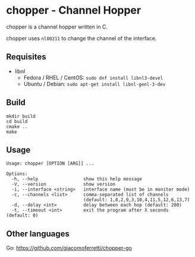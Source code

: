 # chopper - Channel Hopper
chopper is a channel hopper written in C.

chopper uses `nl80211` to change the channel of the interface.

## Requisites
* libnl
  * Fedora / RHEL / CentOS: `sudo dnf install libnl3-devel`
  * Ubuntu / Debian: `sudo apt-get install libnl-genl-3-dev`

## Build
```shell
mkdir build
cd build
cmake ..
make
```

## Usage
```text
Usage: chopper [OPTION [ARG]] ...

Options:
  -h, --help                 show this help message
  -V, --version              show version
  -i, --interface <string>   interface name (must be in monitor mode)
  -c, --channels <list>      comma-separated list of channels
                             (default: 1,8,2,9,3,10,4,11,5,12,6,13,7)
  -d, --delay <int>          delay between each hop (default: 200)
  -t, --timeout <int>        exit the program after X seconds (default: 0)
```

## Other languages
Go: https://github.com/giacomoferretti/chopper-go